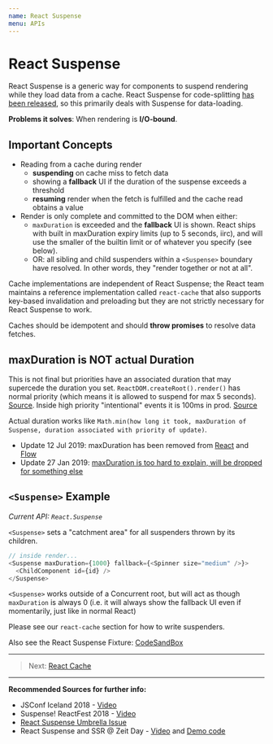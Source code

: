 ```yaml
---
name: React Suspense
menu: APIs
---
```


# React Suspense

React Suspense is a generic way for components to suspend rendering while they load data from a cache. React Suspense for code-splitting [has been released](https://reactjs.org/blog/2018/10/23/react-v-16-6.html), so this primarily deals with Suspense for data-loading.

**Problems it solves**: When rendering is **I/O-bound**.

## Important Concepts

- Reading from a cache during render
  - **suspending** on cache miss to fetch data
  - showing a **fallback** UI if the duration of the suspense exceeds a threshold
  - **resuming** render when the fetch is fulfilled and the cache read obtains a value
- Render is only complete and committed to the DOM when either:
  - `maxDuration` is exceeded and the **fallback** UI is shown. React ships with built in maxDuration expiry limits (up to 5 seconds, iirc), and will use the smaller of the builtin limit or of whatever you specify (see below).
  - OR: all sibling and child suspenders within a `<Suspense>` boundary have resolved. In other words, they "render together or not at all".

Cache implementations are independent of React Suspense;
the React team maintains a reference implementation called `react-cache`
that also supports key-based invalidation and preloading but they are not strictly necessary for React Suspense to work.

Caches should be idempotent and should **throw promises** to resolve data fetches.

## maxDuration is NOT actual Duration

This is not final but priorities have an associated duration that may supercede the duration you set. `ReactDOM.createRoot().render()` has normal priority (which means it is allowed to suspend for max 5 seconds). [Source](https://twitter.com/dan_abramov/status/1061344382375395329). Inside high priority "intentional" events it is 100ms in prod. [Source](https://twitter.com/dan_abramov/status/1055298410767675398?s=20)

Actual duration works like `Math.min(how long it took, maxDuration of Suspense, duration associated with priority of update)`.

- Update 12 Jul 2019: maxDuration has been removed from [React](https://github.com/facebook/react/pull/15272) and [Flow](https://github.com/facebook/flow/pull/7613)
- Update 27 Jan 2019: [maxDuration is too hard to explain, will be dropped for something else](https://twitter.com/sebmarkbage/status/1089704030920556549)

## `<Suspense>` Example

_Current API: `React.Suspense`_

`<Suspense>` sets a "catchment area" for all suspenders thrown by its children.

```js
// inside render...
<Suspense maxDuration={1000} fallback={<Spinner size="medium" />}>
  <ChildComponent id={id} />
</Suspense>
```

`<Suspense>` works outside of a Concurrent root, but will act as though `maxDuration` is always 0 (i.e. it will always show the fallback UI even if momentarily, just like in normal React)

Please see our `react-cache` section for how to write suspenders.

Also see the React Suspense Fixture: [CodeSandBox](https://codesandbox.io/s/w0n9ok3mqw)

---

> Next: [React Cache](/apis/react-cache.md)

---

**Recommended Sources for further info:**

- JSConf Iceland 2018 - [Video](https://www.youtube.com/watch?v=nLF0n9SACd4)
- Suspense! ReactFest 2018 - [Video](https://www.youtube.com/watch?v=6g3g0Q_XVb4)
- [React Suspense Umbrella Issue](https://github.com/facebook/react/issues/13206)
- React Suspense and SSR @ Zeit Day - [Video](https://www.youtube.com/watch?v=z-6JC0_cOns) and [Demo code](https://github.com/acdlite/suspense-ssr-demo)
